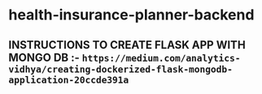 # health-insurance-planner-backend

##  INSTRUCTIONS TO CREATE FLASK APP WITH MONGO DB :- `https://medium.com/analytics-vidhya/creating-dockerized-flask-mongodb-application-20ccde391a`
